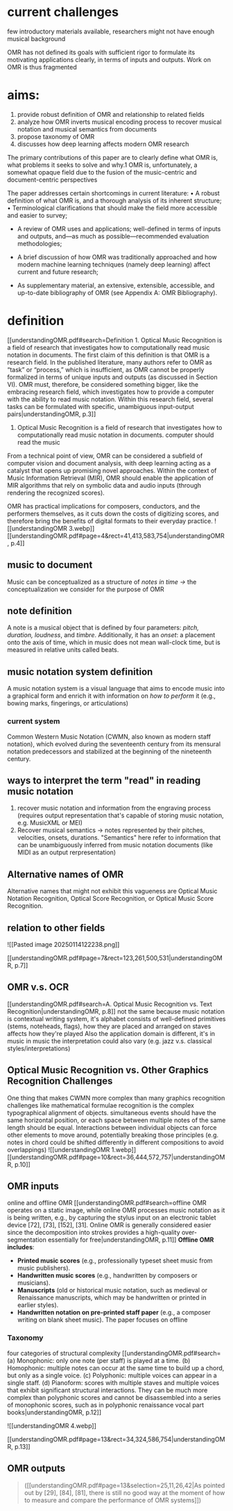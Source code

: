 # current challenges
few introductory materials available, researchers might not have enough musical background

OMR has not defined its goals with sufficient rigor to formulate its motivating applications clearly, in terms of inputs and outputs. Work on OMR is thus fragmented
# aims:

1. provide robust definition of OMR and relationship to related fields
2. analyze how OMR inverts musical encoding process to recover musical notation and musical semantics from documents
3. propose taxonomy of OMR
4. discusses how deep learning affects modern OMR research

The primary contributions of this paper are to clearly define what OMR is, what problems it seeks to solve and why.1 OMR is, unfortunately, a somewhat opaque field due to the fusion of the music-centric and document-centric perspectives

The paper addresses certain shortcomings in current literature: • A robust definition of what OMR is, and a thorough analysis of its inherent structure; • Terminological clarifications that should make the field more accessible and easier to survey;

- A review of OMR uses and applications; well-defined in terms of inputs and outputs, and—as much as possible—recommended evaluation methodologies;
    
- A brief discussion of how OMR was traditionally approached and how modern machine learning techniques (namely deep learning) affect current and future research;
    
- As supplementary material, an extensive, extensible, accessible, and up-to-date bibliography of OMR
    (see Appendix A: OMR Bibliography).

# definition
[[understandingOMR.pdf#search=Definition 1. Optical Music Recognition is a field of research that investigates how to computationally read music notation in documents. The first claim of this definition is that OMR is a research field. In the published literature, many authors refer to OMR as “task” or “process,” which is insufficient, as OMR cannot be properly formalized in terms of unique inputs and outputs (as discussed in Section VI). OMR must, therefore, be considered something bigger, like the embracing research field, which investigates how to provide a computer with the ability to read music notation. Within this research field, several tasks can be formulated with specific, unambiguous input-output pairs|understandingOMR, p.3]]

1. Optical Music Recognition is a field of research that investigates how to computationally read music notation in documents. computer should read the music

From a technical point of view, OMR can be considered a subfield of computer vision and document analysis, with deep learning acting as a catalyst that opens up promising novel approaches. Within the context of Music Information Retrieval (MIR), OMR should enable the application of MIR algorithms that rely on symbolic data and audio inputs (through rendering the recognized scores).

OMR has practical implications for composers, conductors, and the performers themselves, as it cuts down the costs of digitizing scores, and therefore bring the benefits of digital formats to their everyday practice.
![[understandingOMR 3.webp]]
[[understandingOMR.pdf#page=4&rect=41,413,583,754|understandingOMR, p.4]]

## music to document

Music can be conceptualized as a structure of _notes in time →_ the conceptualization we consider for the purpose of OMR

## note definition

A note is a musical object that is defined by four parameters: _pitch, duration, loudness_, and _timbre_. Additionally, it has an _onset_: a placement onto the axis of time, which in music does not mean wall-clock time, but is measured in relative units called beats.

## music notation system definition

A music notation system is a visual language that aims to encode music into a graphical form and enrich it with information on _how to perform_ it (e.g., bowing marks, fingerings, or articulations)
### current system
Common Western Music Notation (CWMN, also known as modern staff notation), which evolved during the seventeenth century from its mensural notation predecessors and stabilized at the beginning of the nineteenth century.
## ways to interpret the term "read" in reading music notation
1. recover music notation and information from the engraving process (requires output representation that's capable of storing music notation, e.g. MusicXML or MEI)
2. Recover musical semantics -> notes represented by their pitches, velocities, onsets, durations. "Semantics" here refer to information that can be unambiguously inferred from music notation documents (like MIDI as an output rerpresentation)
## Alternative names of OMR
Alternative names that might not exhibit this vagueness are Optical Music Notation Recognition, Optical Score Recognition, or Optical Music Score Recognition.

## relation to other fields
![[Pasted image 20250114122238.png]]

[[understandingOMR.pdf#page=7&rect=123,261,500,531|understandingOMR, p.7]]

## OMR v.s. OCR
[[understandingOMR.pdf#search=A. Optical Music Recognition vs. Text Recognition|understandingOMR, p.8]]
not the same because music notation is contextual writing system, it's alphabet consists of well-defined primitives (stems, noteheads, flags), how they are placed and arranged on staves affects how they're played
Also the application domain is different, it's in music
in music the interpretation could also vary (e.g. jazz v.s. classical styles/interpretations)

## Optical Music Recognition vs. Other Graphics Recognition Challenges
One thing that makes CWMN more complex than many graphics recognition challenges like mathematical formulae recognition is the complex typographical alignment of objects.
simultaneous events should have the same horizontal position, or each space between multiple notes of the same length should be equal. Interactions between individual objects can force other elements to move around, potentially breaking those principles (e.g. notes in chord could be shifted differently in different compositions to avoid overlappings)
![[understandingOMR 1.webp]]
[[understandingOMR.pdf#page=10&rect=36,444,572,757|understandingOMR, p.10]]

## OMR inputs
online and offline OMR
[[understandingOMR.pdf#search=offline OMR operates on a static image, while online OMR processes music notation as it is being written, e.g., by capturing the stylus input on an electronic tablet device [72], [73], [152], [31]. Online OMR is generally considered easier since the decomposition into strokes provides a high-quality over-segmentation essentially for free|understandingOMR, p.11]]
**Offline OMR includes**:
- **Printed music scores** (e.g., professionally typeset sheet music from music publishers).
- **Handwritten music scores** (e.g., handwritten by composers or musicians).
- **Manuscripts** (old or historical music notation, such as medieval or Renaissance manuscripts, which may be handwritten or printed in earlier styles).
- **Handwritten notation on pre-printed staff paper** (e.g., a composer writing on blank sheet music).
The paper focuses on offline 

### Taxonomy
four categories of structural complexity
[[understandingOMR.pdf#search=(a) Monophonic: only one note (per staff) is played at a time. (b) Homophonic: multiple notes can occur at the same time to build up a chord, but only as a single voice. (c) Polyphonic: multiple voices can appear in a single staff. (d) Pianoform: scores with multiple staves and multiple voices that exhibit significant structural interactions. They can be much more complex than polyphonic scores and cannot be disassembled into a series of monophonic scores, such as in polyphonic renaissance vocal part books|understandingOMR, p.12]]

![[understandingOMR 4.webp]]

[[understandingOMR.pdf#page=13&rect=34,324,586,754|understandingOMR, p.13]]

## OMR outputs

> ([[understandingOMR.pdf#page=13&selection=25,11,26,42|As pointed out by [29], [84], [81], there is still no good way at the moment of how to measure and compare the performance of OMR systems]])
>




